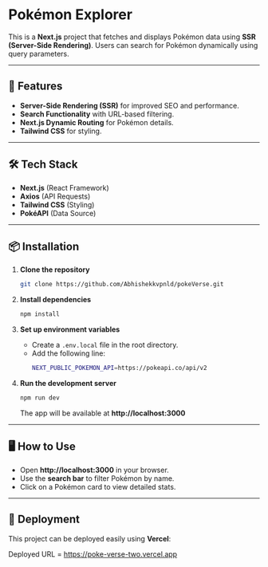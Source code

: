 # Pokémon Explorer

This is a **Next.js** project that fetches and displays Pokémon data using **SSR (Server-Side Rendering)**. Users can search for Pokémon dynamically using query parameters.

---

## 🚀 Features
- **Server-Side Rendering (SSR)** for improved SEO and performance.
- **Search Functionality** with URL-based filtering.
- **Next.js Dynamic Routing** for Pokémon details.
- **Tailwind CSS** for styling.

---

## 🛠 Tech Stack
- **Next.js** (React Framework)
- **Axios** (API Requests)
- **Tailwind CSS** (Styling)
- **PokéAPI** (Data Source)

---

## 📦 Installation

1. **Clone the repository**
   ```sh
   git clone https://github.com/Abhishekkvpnld/pokeVerse.git
   ```

2. **Install dependencies**
   ```sh
   npm install
   ```

3. **Set up environment variables**
   - Create a `.env.local` file in the root directory.
   - Add the following line:
     ```sh
     NEXT_PUBLIC_POKEMON_API=https://pokeapi.co/api/v2
     ```

4. **Run the development server**
   ```sh
   npm run dev
   ```
   The app will be available at **http://localhost:3000**

---

## 🖥 How to Use
- Open **http://localhost:3000** in your browser.
- Use the **search bar** to filter Pokémon by name.
- Click on a Pokémon card to view detailed stats.

---


## 🚀 Deployment
This project can be deployed easily using **Vercel**:

Deployed URL = https://poke-verse-two.vercel.app



